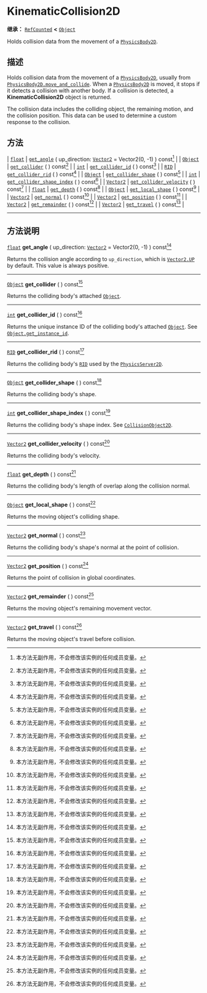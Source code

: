 <!-- ⚠ 请勿编辑本文件 ⚠ -->
<!-- 本文档使用脚本从 WeDot 引擎源码仓库生成。 -->
<!-- 生成脚本：https://github.com/WeDot-Engine/WeDot/tree/4.3/doc/tools/make_md.py； -->
<!-- 原文件：https://github.com/WeDot-Engine/WeDot/tree/4.3/doc/classes/KinematicCollision2D.xml。 -->

<div id="_class_kinematiccollision2d"></div>

# KinematicCollision2D

**继承：** [`RefCounted`](class_refcounted.md) **<** [`Object`](class_object.md)

Holds collision data from the movement of a [`PhysicsBody2D`](class_physicsbody2d.md).

## 描述

Holds collision data from the movement of a [`PhysicsBody2D`](class_physicsbody2d.md), usually from [`PhysicsBody2D.move_and_collide`](#class_physicsbody2d_method_move_and_collide). When a [`PhysicsBody2D`](class_physicsbody2d.md) is moved, it stops if it detects a collision with another body. If a collision is detected, a **KinematicCollision2D** object is returned.

The collision data includes the colliding object, the remaining motion, and the collision position. This data can be used to determine a custom response to the collision.

## 方法

| [`float`](class_float.md)     | [`get_angle`](#class_kinematiccollision2d_method_get_angle) ( up_direction: [`Vector2`](class_vector2.md) = Vector2(0, -1) ) const[^const] |
| [`Object`](class_object.md)   | [`get_collider`](#class_kinematiccollision2d_method_get_collider) ( ) const[^const]                                                        |
| [`int`](class_int.md)         | [`get_collider_id`](#class_kinematiccollision2d_method_get_collider_id) ( ) const[^const]                                                  |
| [`RID`](class_rid.md)         | [`get_collider_rid`](#class_kinematiccollision2d_method_get_collider_rid) ( ) const[^const]                                                |
| [`Object`](class_object.md)   | [`get_collider_shape`](#class_kinematiccollision2d_method_get_collider_shape) ( ) const[^const]                                            |
| [`int`](class_int.md)         | [`get_collider_shape_index`](#class_kinematiccollision2d_method_get_collider_shape_index) ( ) const[^const]                                |
| [`Vector2`](class_vector2.md) | [`get_collider_velocity`](#class_kinematiccollision2d_method_get_collider_velocity) ( ) const[^const]                                      |
| [`float`](class_float.md)     | [`get_depth`](#class_kinematiccollision2d_method_get_depth) ( ) const[^const]                                                              |
| [`Object`](class_object.md)   | [`get_local_shape`](#class_kinematiccollision2d_method_get_local_shape) ( ) const[^const]                                                  |
| [`Vector2`](class_vector2.md) | [`get_normal`](#class_kinematiccollision2d_method_get_normal) ( ) const[^const]                                                            |
| [`Vector2`](class_vector2.md) | [`get_position`](#class_kinematiccollision2d_method_get_position) ( ) const[^const]                                                        |
| [`Vector2`](class_vector2.md) | [`get_remainder`](#class_kinematiccollision2d_method_get_remainder) ( ) const[^const]                                                      |
| [`Vector2`](class_vector2.md) | [`get_travel`](#class_kinematiccollision2d_method_get_travel) ( ) const[^const]                                                            |

<!-- rst-class:: classref-section-separator -->

---

## 方法说明

<div id="_class_kinematiccollision2d_method_get_angle"></div>

[`float`](class_float.md) **get_angle** ( up_direction: [`Vector2`](class_vector2.md) = Vector2(0, -1) ) const[^const]<div id="class_kinematiccollision2d_method_get_angle"></div>

Returns the collision angle according to `up_direction`, which is [`Vector2.UP`](#class_vector2_constant_up) by default. This value is always positive.

<!-- rst-class:: classref-item-separator -->

---

<div id="_class_kinematiccollision2d_method_get_collider"></div>

[`Object`](class_object.md) **get_collider** ( ) const[^const]<div id="class_kinematiccollision2d_method_get_collider"></div>

Returns the colliding body's attached [`Object`](class_object.md).

<!-- rst-class:: classref-item-separator -->

---

<div id="_class_kinematiccollision2d_method_get_collider_id"></div>

[`int`](class_int.md) **get_collider_id** ( ) const[^const]<div id="class_kinematiccollision2d_method_get_collider_id"></div>

Returns the unique instance ID of the colliding body's attached [`Object`](class_object.md). See [`Object.get_instance_id`](#class_object_method_get_instance_id).

<!-- rst-class:: classref-item-separator -->

---

<div id="_class_kinematiccollision2d_method_get_collider_rid"></div>

[`RID`](class_rid.md) **get_collider_rid** ( ) const[^const]<div id="class_kinematiccollision2d_method_get_collider_rid"></div>

Returns the colliding body's [`RID`](class_rid.md) used by the [`PhysicsServer2D`](class_physicsserver2d.md).

<!-- rst-class:: classref-item-separator -->

---

<div id="_class_kinematiccollision2d_method_get_collider_shape"></div>

[`Object`](class_object.md) **get_collider_shape** ( ) const[^const]<div id="class_kinematiccollision2d_method_get_collider_shape"></div>

Returns the colliding body's shape.

<!-- rst-class:: classref-item-separator -->

---

<div id="_class_kinematiccollision2d_method_get_collider_shape_index"></div>

[`int`](class_int.md) **get_collider_shape_index** ( ) const[^const]<div id="class_kinematiccollision2d_method_get_collider_shape_index"></div>

Returns the colliding body's shape index. See [`CollisionObject2D`](class_collisionobject2d.md).

<!-- rst-class:: classref-item-separator -->

---

<div id="_class_kinematiccollision2d_method_get_collider_velocity"></div>

[`Vector2`](class_vector2.md) **get_collider_velocity** ( ) const[^const]<div id="class_kinematiccollision2d_method_get_collider_velocity"></div>

Returns the colliding body's velocity.

<!-- rst-class:: classref-item-separator -->

---

<div id="_class_kinematiccollision2d_method_get_depth"></div>

[`float`](class_float.md) **get_depth** ( ) const[^const]<div id="class_kinematiccollision2d_method_get_depth"></div>

Returns the colliding body's length of overlap along the collision normal.

<!-- rst-class:: classref-item-separator -->

---

<div id="_class_kinematiccollision2d_method_get_local_shape"></div>

[`Object`](class_object.md) **get_local_shape** ( ) const[^const]<div id="class_kinematiccollision2d_method_get_local_shape"></div>

Returns the moving object's colliding shape.

<!-- rst-class:: classref-item-separator -->

---

<div id="_class_kinematiccollision2d_method_get_normal"></div>

[`Vector2`](class_vector2.md) **get_normal** ( ) const[^const]<div id="class_kinematiccollision2d_method_get_normal"></div>

Returns the colliding body's shape's normal at the point of collision.

<!-- rst-class:: classref-item-separator -->

---

<div id="_class_kinematiccollision2d_method_get_position"></div>

[`Vector2`](class_vector2.md) **get_position** ( ) const[^const]<div id="class_kinematiccollision2d_method_get_position"></div>

Returns the point of collision in global coordinates.

<!-- rst-class:: classref-item-separator -->

---

<div id="_class_kinematiccollision2d_method_get_remainder"></div>

[`Vector2`](class_vector2.md) **get_remainder** ( ) const[^const]<div id="class_kinematiccollision2d_method_get_remainder"></div>

Returns the moving object's remaining movement vector.

<!-- rst-class:: classref-item-separator -->

---

<div id="_class_kinematiccollision2d_method_get_travel"></div>

[`Vector2`](class_vector2.md) **get_travel** ( ) const[^const]<div id="class_kinematiccollision2d_method_get_travel"></div>

Returns the moving object's travel before collision.

[^virtual]: 本方法通常需要用户覆盖才能生效。
[^const]: 本方法无副作用，不会修改该实例的任何成员变量。
[^vararg]: 本方法除了能接受在此处描述的参数外，还能够继续接受任意数量的参数。
[^constructor]: 本方法用于构造某个类型。
[^static]: 调用本方法无需实例，可直接使用类名进行调用。
[^operator]: 本方法描述的是使用本类型作为左操作数的有效运算符。
[^bitfield]: 这个值是由下列位标志构成位掩码的整数。
[^void]: 无返回值。
